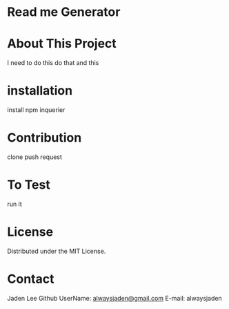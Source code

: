 # Read me Generator
# About This Project
I need to do this do that and this 
# installation
install npm inquerier
# Contribution
clone push request
# To Test 
run it
# License 
Distributed under the MIT License.
# Contact 
Jaden Lee 
 Github UserName: alwaysjaden@gmail.com
E-mail: alwaysjaden
